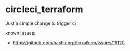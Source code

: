 # circleci_terraform
Just a simple change to trigger ci


known issues:
- https://github.com/hashicorp/terraform/issues/16120